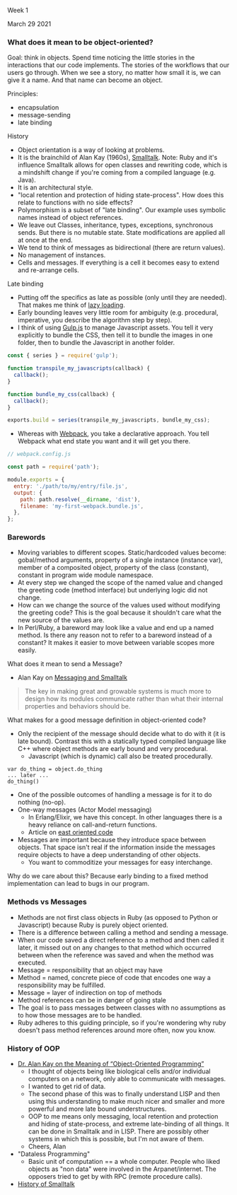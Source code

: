 Week 1

March 29 2021

### What does it mean to be object-oriented?

Goal: think in objects. Spend time noticing the little stories in the interactions that our code implements. The stories of the workflows that our users go through. When we see a story, no matter how small it is, we can give it a name. And that name can become an object.

Principles:

- encapsulation
- message-sending
- late binding

History

- Object orientation is a way of looking at problems.
- It is the brainchild of Alan Kay (1960s), [Smalltalk](https://en.wikipedia.org/wiki/Smalltalk). Note: Ruby and it's influence Smalltalk allows for open classes and rewriting code, which is a mindshift change if you're coming from a compiled language (e.g. Java).
- It is an architectural style.
- "local retention and protection of hiding state-process". How does this relate to functions with no side effects?
- Polymorphism is a subset of "late binding". Our example uses symbolic names instead of object references.
- We leave out Classes, inheritance, types, exceptions, synchronous sends. But there is no mutable state. State modifications are applied all at once at the end.
- We tend to think of messages as bidirectional (there are return values).
- No management of instances.
- Cells and messages. If everything is a cell it becomes easy to extend and re-arrange cells.

Late binding

- Putting off the specifics as late as possible (only until they are needed). That makes me think of [lazy loading](https://en.wikipedia.org/wiki/Lazy_loading).
- Early bounding leaves very little room for ambiguity (e.g. procedural, imperative, you describe the algorithm step by step).
- I think of using [Gulp.js](https://gulpjs.com/) to manage Javascript assets. You tell it very explicitly to bundle the CSS, then tell it to bundle the images in one folder, then to bundle the Javascript in another folder.

```javascript
const { series } = require('gulp');

function transpile_my_javascripts(callback) {
  callback();
}

function bundle_my_css(callback) {
  callback();
}

exports.build = series(transpile_my_javascripts, bundle_my_css);

```

- Whereas with [Webpack](https://webpack.js.org/), you take a declarative approach. You tell Webpack what end state you want and it will get you there. 

```javascript
// webpack.config.js

const path = require('path');

module.exports = {
  entry: './path/to/my/entry/file.js',
  output: {
    path: path.resolve(__dirname, 'dist'),
    filename: 'my-first-webpack.bundle.js',
  },
};

```

### Barewords

- Moving variables to different scopes. Static/hardcoded values become: gobal/method arguments, property of a single instance (instance var), member of a composited object, property of the class (constant), constant in program wide module namespace.
- At every step we changed the scope of the named value and changed the greeting code (method interface) but underlying logic did not change.
- How can we change the source of the values used without modifying the greeting code? This is the goal because it shouldn't care what the new source of the values are.
- In Perl/Ruby, a bareword may look like a value and end up a named method. Is there any reason not to refer to a bareword instead of a constant? It makes it easier to move between variable scopes more easily.

What does it mean to send a Message?

- Alan Kay on [Messaging and Smalltalk](http://wiki.c2.com/?AlanKayOnMessaging)

> The key in making great and growable systems is much more to design how its modules communicate rather than what their internal properties and behaviors should be.

What makes for a good message definition in object-oriented code?

- Only the recipient of the message should decide what to do with it (it is late bound). Contrast this with a statically typed compiled language like C++ where object methods are early bound and very procedural.  
  - Javascript (which is dynamic) call also be treated procedurally.

```
var do_thing = object.do_thing
... later ...
do_thing()
```

- One of the possible outcomes of handling a message is for it to do nothing (no-op).
- One-way messages (Actor Model messaging)
  - In Erlang/Elixir, we have this concept. In other languages there is a heavy reliance on call-and-return functions.
  - Article on [east oriented code](https://www.saturnflyer.com/blog/the-4-rules-of-east-oriented-code-rule-1)
- Messages are important because they introduce space between objects. That space isn't real if the information inside the messages require objects to have a deep understanding of other objects.
  - You want to commoditize your messages for easy interchange.

Why do we care about this? Because early binding to a fixed method implementation can lead to bugs in our program.

### Methods vs Messages

- Methods are not first class objects in Ruby (as opposed to Python or Javascript) because Ruby is purely object oriented.
- There is a difference between calling a method and sending a message.
- When our code saved a direct reference to a method and then called it later, it missed out on any changes to that method which occurred between when the reference was saved and when the method was executed.
- Message = responsibility that an object may have
- Method = named, concrete piece of code that encodes one way a responsibility may be fulfilled.
- Message = layer of indirection on top of methods
- Method references can be in danger of going stale
- The goal is to pass messages between classes with no assumptions as to how those messages are to be handled.
- Ruby adheres to this guiding principle, so if you're wondering why ruby doesn't pass method references around more often, now you know.

### History of OOP

- [Dr. Alan Kay on the Meaning of “Object-Oriented Programming”](http://userpage.fu-berlin.de/~ram/pub/pub_jf47ht81Ht/doc_kay_oop_en)
  - I thought of objects being like biological cells and/or individual computers on a network, only able to communicate with messages.
  - I wanted to get rid of data.
  - The second phase of this was to finally understand LISP and then using this understanding to make much nicer and smaller and more powerful and more late bound understructures.
  - OOP to me means only messaging, local retention and protection and hiding of state-process, and extreme late-binding of all things. It can be done in Smalltalk and in LISP. There are possibly other systems in which this is possible, but I'm not aware of them.
  - Cheers, Alan
- "Dataless Programming"
  - Basic unit of computation == a whole computer. People who liked objects as "non data" were involved in the Arpanet/internet. The opposers tried to get by with RPC (remote procedure calls).
- [History of Smalltalk](http://worrydream.com/EarlyHistoryOfSmalltalk/)


